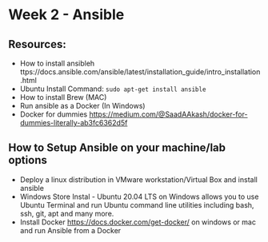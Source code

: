# Week 2 - Ansible

## Resources:
* How to install ansibleh ttps://docs.ansible.com/ansible/latest/installation_guide/intro_installation.html
* Ubuntu Install Command: ```sudo apt-get install ansible```
* How to install Brew (MAC) 
* Run ansible as a Docker (In Windows)
* Docker for dummies https://medium.com/@SaadAAkash/docker-for-dummies-literally-ab3fc6362d5f

## How to Setup Ansible on your machine/lab options
* Deploy a linux distribution in VMware workstation/Virtual Box and install ansible 
* Windows Store Instal - Ubuntu 20.04 LTS on Windows allows you to use Ubuntu Terminal and run Ubuntu command line utilities including bash, ssh, git, apt and many more.
* Install Docker https://docs.docker.com/get-docker/ on windows or mac and run Ansible from a Docker

 
